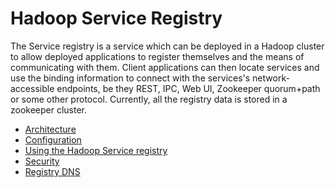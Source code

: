 <!---
   Licensed to the Apache Software Foundation (ASF) under one or more
   contributor license agreements.  See the NOTICE file distributed with
   this work for additional information regarding copyright ownership.
   The ASF licenses this file to You under the Apache License, Version 2.0
   (the "License"); you may not use this file except in compliance with
   the License.  You may obtain a copy of the License at

       http://www.apache.org/licenses/LICENSE-2.0

   Unless required by applicable law or agreed to in writing, software
   distributed under the License is distributed on an "AS IS" BASIS,
   WITHOUT WARRANTIES OR CONDITIONS OF ANY KIND, either express or implied.
   See the License for the specific language governing permissions and
   limitations under the License.
-->

# Hadoop Service Registry

The Service registry is a service which can be deployed in a Hadoop cluster
to allow deployed applications to register themselves and the means of
communicating with them. Client applications can then locate services
and use the binding information to connect with the services's network-accessible
endpoints, be they REST, IPC, Web UI, Zookeeper quorum+path or some other protocol.
Currently, all the registry data is stored in a zookeeper cluster.

* [Architecture](hadoop-registry.html)
* [Configuration](registry-configuration.html)
* [Using the Hadoop Service registry](using-the-hadoop-service-registry.html)
* [Security](registry-security.html)
* [Registry DNS](registry-dns.html)
